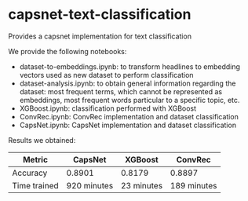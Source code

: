 # capsnet-text-classification
Provides a capsnet implementation for text classification

We provide the following notebooks:
 - dataset-to-embeddings.ipynb: to transform headlines to embedding vectors used as new dataset to perform classification
 - dataset-analysis.ipynb: to obtain general information regarding the dataset: most frequent terms, which cannot be represented as embeddings, most frequent words particular to a specific topic, etc.
 - XGBoost.ipynb: classification performed with XGBoost
 - ConvRec.ipynb: ConvRec implementation and dataset classification
 - CapsNet.ipynb: CapsNet implementation and dataset classification

Results we obtained:


|Metric|CapsNet|XGBoost|ConvRec|
|------|-------|-------|-------|
|Accuracy|0.8901|0.8179|0.8897|
|Time trained|920 minutes|23 minutes|189 minutes|
